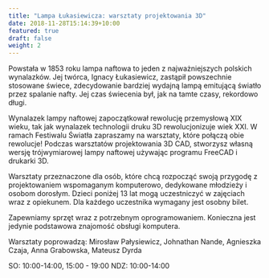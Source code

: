 ```yaml
---
title: "Lampa Łukasiewicza: warsztaty projektowania 3D"
date: 2018-11-28T15:14:39+10:00
featured: true
draft: false
weight: 2
---
```


Powstała w 1853 roku lampa naftowa to jeden z najważniejszych polskich wynalazków. Jej twórca, Ignacy Łukasiewicz, zastąpił powszechnie stosowane świece, zdecydowanie bardziej wydajną lampą emitującą światło przez spalanie nafty. Jej czas świecenia był, jak na tamte czasy, rekordowo długi.

Wynalazek lampy naftowej zapoczątkował rewolucję przemysłową XIX wieku, tak jak wynalazek technologii druku 3D rewolucjonizuje wiek XXI. W ramach Festiwalu Światła zapraszamy na warsztaty, które połączą obie rewolucje! Podczas warsztatów projektowania 3D CAD, stworzysz własną wersję trójwymiarowej lampy naftowej używając programu FreeCAD i drukarki 3D. 

Warsztaty przeznaczone dla osób, które chcą rozpocząć swoją przygodę z projektowaniem wspomaganym komputerowo, dedykowane młodzieży i osobom dorosłym. Dzieci poniżej 13 lat mogą uczestniczyć w zajęciach wraz z opiekunem. Dla każdego uczestnika wymagany jest osobny bilet.

Zapewniamy sprzęt wraz z potrzebnym oprogramowaniem. Konieczna jest jedynie podstawowa znajomość obsługi komputera. 

Warsztaty poprowadzą: Mirosław Pałysiewicz, Johnathan Nande, Agnieszka Czaja, Anna Grabowska, Mateusz Dyrda

SO: 10:00-14:00, 15:00 - 19:00
NDZ: 10:00-14:00


